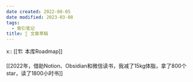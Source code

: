 ```yaml
---
date created: 2022-08-05
date modified: 2023-03-08
tags:
  - 索引笔记
title: ∑ 文章草稿
---
```


x:: [[🏗 本库Roadmap]]

[[2022年，借助Notion、Obsidian和微信读书，我减了15kg体脂，拿了800个star，读了1800小时书]]
